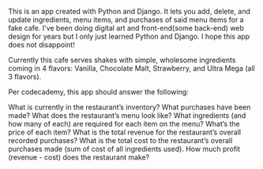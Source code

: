This is an app created with Python and Django. It lets you add, delete, and update ingredients, menu items, and purchases of said menu items for a fake cafe. I've been doing digital art and front-end(some back-end) web design for years but I only just learned Python and Django. I hope this app does not disappoint!
 
Currently this cafe serves shakes with simple, wholesome ingredients coming in 4 flavors: Vanilla, Chocolate Malt, Strawberry, and Ultra Mega (all 3 flavors).
	
Per codecademy, this app should answer the following:
 
  What is currently in the restaurant’s inventory?
	What purchases have been made?
  What does the restaurant’s menu look like? What ingredients (and how many of each) are required for each item on the menu? 
	What’s the price of each item?
  What is the total revenue for the restaurant’s overall recorded purchases?
	What is the total cost to the restaurant’s overall purchases made (sum of cost of all ingredients used).
	How much profit (revenue - cost) does the restaurant make?
